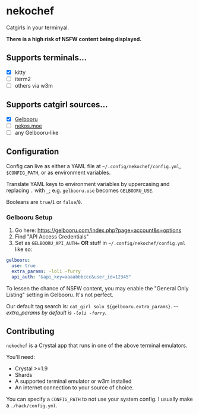 # nekochef

Catgirls in your terminyal.

**There is a high risk of NSFW content being displayed.**

## Supports terminals...

- [x] kitty
- [ ] iterm2
- [ ] others via w3m

## Supports catgirl sources...

- [x] [Gelbooru](https://gelbooru.com)
- [ ] [nekos.moe](https://nekos.moe)
- [ ] any Gelbooru-like

## Configuration

Config can live as either a YAML file at `~/.config/nekochef/config.yml`, `$CONFIG_PATH`, or as environment variables.

Translate YAML keys to environment variables by uppercasing and replacing `.` with `_`; e.g. `gelbooru.use` becomes `GELBOORU_USE`. 

Booleans are `true`/`1` or `false`/`0`.

### Gelbooru Setup

1. Go here: https://gelbooru.com/index.php?page=account&s=options
2. Find "API Access Credentials"
3. Set as `GELBOORU_API_AUTH=` **OR** stuff in `~/.config/nekochef/config.yml` like so:

```yaml
gelbooru:
  use: true
  extra_params: -loli -furry
  api_auth: "&api_key=aaaabbbccc&user_id=12345"
```

To lessen the chance of NSFW content, you may enable the "General Only Listing" setting in Gelbooru. It's not perfect.

Our default tag search is: `cat_girl solo ${gelbooru.extra_params}`. -- *extra_params by default is `-loli -furry`.*

## Contributing

`nekochef` is a Crystal app that runs in one of the above terminal emulators.

You'll need:
- Crystal >=1.9
- Shards
- A supported terminal emulator or w3m installed
- An internet connection to your source of choice.

You can specify a `CONFIG_PATH` to not use your system config. I usually make a `./hack/config.yml`.